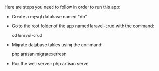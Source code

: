Here are steps you need to follow in order to run this app:
- Create a mysql database named "db"
- Go to the root folder of the app named laravel-crud with the command:

  cd laravel-crud
  
- Migrate database tables using the command:
  
  php artisan migrate:refresh

- Run the web server:
  php artisan serve
